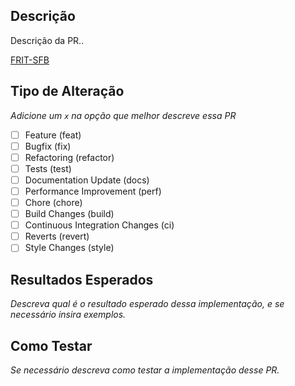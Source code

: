 ## Descrição

Descrição da PR..

[FRIT-SFB](https://frit.atlassian.net/jira/software/projects/SFB/boards/4)

## Tipo de Alteração

_Adicione um `x` na opção que melhor descreve essa PR_

- [ ] Feature (feat)
- [ ] Bugfix (fix)
- [ ] Refactoring (refactor)
- [ ] Tests (test)
- [ ] Documentation Update (docs)
- [ ] Performance Improvement (perf)
- [ ] Chore (chore)
- [ ] Build Changes (build)
- [ ] Continuous Integration Changes (ci)
- [ ] Reverts (revert)
- [ ] Style Changes (style)

## Resultados Esperados

_Descreva qual é o resultado esperado dessa implementação, e se necessário insira exemplos._

## Como Testar

_Se necessário descreva como testar a implementação desse PR._
